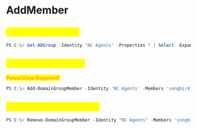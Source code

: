 # AddMember

## <mark style="color:yellow;">Check membership</mark>

```powershell
PS C:\> Get-ADGroup -Identity "NC Agents" -Properties * | Select -ExpandProperty Members
```

## <mark style="color:yellow;">Adding user to group</mark>

<mark style="color:orange;">**PowerView Required!**</mark>

```powershell
PS C:\> Add-DomainGroupMember -Identity 'NC Agents' -Members 'songbird' -Credential $Cred -Verbose
```

## <mark style="color:yellow;">Deleting user from group</mark>

```powershell
PS C:\> Remove-DomainGroupMember -Identity "NC Agents" -Members 'songbird' -Credential $Cred -Verbose
```

